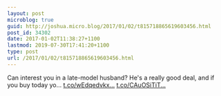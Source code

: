 ```yaml
---
layout: post
microblog: true
guid: http://joshua.micro.blog/2017/01/02/t815718865619603456.html
post_id: 34302
date: 2017-01-02T11:38:27+1100
lastmod: 2019-07-30T17:41:20+1100
type: post
url: /2017/01/02/t815718865619603456.html
---
```

Can interest you in a late-model husband? He's a really good deal, and if you buy today yo… [t.co/wEdqedvkx...](https://t.co/wEdqedvkxa) [t.co/CAuOSiTiT...](https://t.co/CAuOSiTiT0)
